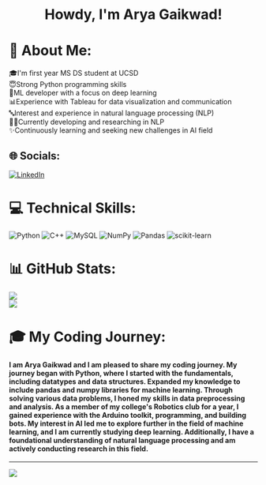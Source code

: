 <h1 align="center">Howdy, I'm Arya Gaikwad!</h1>

# 💫 About Me:
🎓I'm first year MS DS student at UCSD<br>😇Strong Python programming skills<br>🫡ML developer with a focus on deep learning<br>📊Experience with Tableau for data visualization and communication<br>🔤Interest and experience in natural language processing (NLP)<br>👩‍🔬Currently developing and researching in NLP<br>✨Continuously learning and seeking new challenges in AI field


## 🌐 Socials:
[![LinkedIn](https://img.shields.io/badge/LinkedIn-%230077B5.svg?logo=linkedin&logoColor=white)](https://linkedin.com/in/arya-gaikwad) 

# 💻 Technical Skills:
![Python](https://img.shields.io/badge/python-3670A0?style=for-the-badge&logo=python&logoColor=ffdd54) ![C++](https://img.shields.io/badge/c++-%2300599C.svg?style=for-the-badge&logo=c%2B%2B&logoColor=white) ![MySQL](https://img.shields.io/badge/mysql-%2300f.svg?style=for-the-badge&logo=mysql&logoColor=white) ![NumPy](https://img.shields.io/badge/numpy-%23013243.svg?style=for-the-badge&logo=numpy&logoColor=white) ![Pandas](https://img.shields.io/badge/pandas-%23150458.svg?style=for-the-badge&logo=pandas&logoColor=white) ![scikit-learn](https://img.shields.io/badge/scikit--learn-%23F7931E.svg?style=for-the-badge&logo=scikit-learn&logoColor=white)
# 📊 GitHub Stats:
![](https://github-readme-stats.vercel.app/api?username=AryaGaikwad&theme=tokyonight&hide_border=true&include_all_commits=false&count_private=true)<br/>
![](https://github-readme-stats.vercel.app/api/top-langs/?username=AryaGaikwad&theme=tokyonight&hide_border=true&include_all_commits=false&count_private=true&layout=compact)

# 🎓 My Coding Journey:
#### I am Arya Gaikwad and I am pleased to share my coding journey. My journey began with Python, where I started with the fundamentals, including datatypes and data structures. Expanded my knowledge to include pandas and numpy libraries for machine learning. Through solving various data problems, I honed my skills in data preprocessing and analysis. As a member of my college's Robotics club for a year, I gained experience with the Arduino toolkit, programming, and building bots. My interest in AI led me to explore further in the field of machine learning, and I am currently studying deep learning. Additionally, I have a foundational understanding of natural language processing and am actively conducting research in this field.
---
[![](https://visitcount.itsvg.in/api?id=AryaGaikwad&icon=0&color=0)](https://visitcount.itsvg.in)

<!-- Proudly created with GPRM ( https://gprm.itsvg.in ) -->
